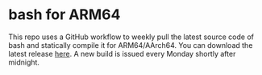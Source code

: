 # bash for ARM64

This repo uses a GitHub workflow to weekly pull the latest source code of bash and statically compile it for ARM64/AArch64. You can download the latest release [here](https://github.com/mightychoc/bash-for-arm/releases/download/latest/bash). A new build is issued every Monday shortly after midnight.
